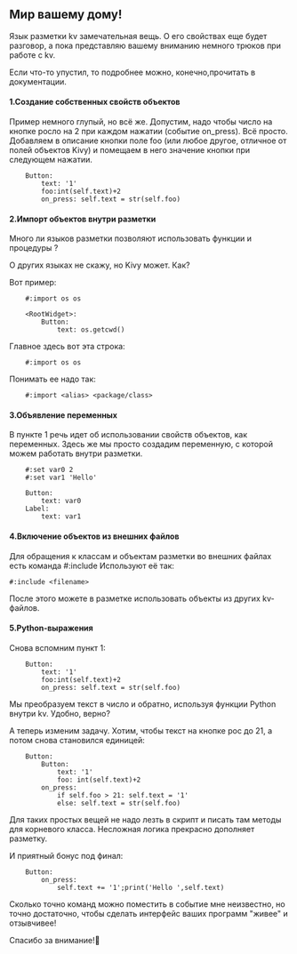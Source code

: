 ## Мир вашему дому!

Язык разметки kv замечательная вещь.
О его свойствах еще будет разговор, а пока
представляю вашему вниманию немного трюков при работе с kv. 

Если что-то упустил, то подробнее можно, конечно,прочитать в документации. 
	
#### 1.Создание собственных свойств объектов
		
Пример немного глупый, но всё же. Допустим,
надо чтобы число на кнопке росло на 2
при каждом нажатии (событие on_press). Всё просто. 
Добавляем в описание кнопки поле foo 
(или любое другое, отличное от полей объектов Kivy)
и помещаем в него значение кнопки при следующем нажатии.
		 
		Button:
			text: '1'
			foo:int(self.text)+2
			on_press: self.text = str(self.foo)
		
#### 2.Импорт объектов внутри разметки
	
Много ли языков разметки позволяют использовать
функции и процедуры ?

О других языках не скажу, но Kivy может. Как?

Вот пример:
		
		#:import os os
		
		<RootWidget>:
			Button:
				text: os.getcwd()
Главное здесь вот эта строка:
		
		#:import os os
Понимать ее надо так:
		
		#:import <alias> <package/class>
	
#### 3.Объявление переменных
	
В пункте 1 речь идет об использовании свойств 
объектов, как переменных. Здесь же мы
просто создадим переменную, с которой
можем работать внутри разметки.
		
		
		#:set var0 2
		#:set var1 'Hello'
		
		Button:
			text: var0
		Label:
			text: var1
		
#### 4.Включение объектов из внешних файлов

Для обращения к классам и объектам разметки
во внешних файлах есть команда #:include
Используют её так:
	
	#:include <filename>
После этого можете в разметке использовать
объекты из других kv-файлов.
	
#### 5.Python-выражения
	
Снова вспомним пункт 1:
		
		Button:
			text: '1'
			foo:int(self.text)+2
			on_press: self.text = str(self.foo)
		
Мы преобразуем текст в число и обратно,
используя функции Python внутри kv. Удобно, верно?

А теперь изменим задачу. Хотим, чтобы текст на
кнопке рос до 21, а потом снова становился единицей:
		
		Button:
			Button:
				text: '1'
				foo: int(self.text)+2
			on_press: 
	            if self.foo > 21: self.text = '1'
	            else: self.text = str(self.foo)
		
Для таких простых вещей не надо лезть в скрипт 
и писать там методы для корневого класса.
Несложная логика прекрасно дополняет разметку.

И приятный бонус под финал:
		
		Button:
			on_press:
				self.text += '1';print('Hello ',self.text)
		
Сколько точно команд можно поместить в событие мне неизвестно,
но точно достаточно, чтобы сделать интерфейс ваших программ
"живее" и отзывчивее!
		
Спасибо за внимание!:metal:	
